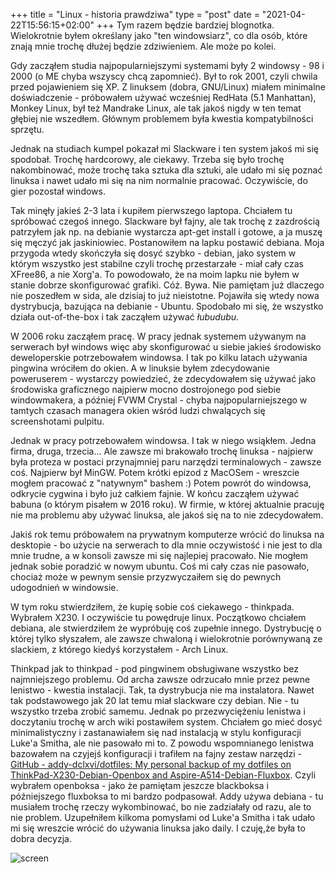 +++
title = "Linux - historia prawdziwa" 
type = "post"
date = "2021-04-22T15:56:15+02:00"
+++
Tym razem będzie bardziej blognotka. Wielokrotnie byłem określany jako "ten windowsiarz", co dla osób, które znają mnie trochę dłużej będzie zdziwieniem. Ale może po kolei.

Gdy zacząłem studia najpopularniejszymi systemami były 2 windowsy - 98 i 2000 (o ME chyba wszyscy chcą zapomnieć). Był to rok 2001, czyli chwila przed pojawieniem się XP. Z linuksem (dobra, GNU/Linux) miałem minimalne doświadczenie - próbowałem używać wcześniej RedHata (5.1 Manhattan), Monkey Linux, był też Mandrake Linux, ale tak jakoś nigdy w ten temat głębiej nie wszedłem. Głównym problemem była kwestia kompatybilności sprzętu. 

Jednak na studiach kumpel pokazał mi Slackware i ten system jakoś mi się spodobał. Trochę hardcorowy, ale ciekawy. Trzeba się było trochę nakombinować, może trochę taka sztuka dla sztuki, ale udało mi się poznać linuksa i nawet udało mi się na nim normalnie pracować. Oczywiście, do gier pozostał windows. 

Tak minęły jakieś 2-3 lata i kupiłem pierwszego laptopa. Chciałem tu spróbować czegoś innego. Slackware był fajny, ale tak trochę z zazdrością patrzyłem jak np. na debianie wystarcza apt-get install i gotowe, a ja muszę się męczyć jak jaskiniowiec. Postanowiłem na lapku postawić debiana. Moja przygoda wtedy skończyła się dosyć szybko - debian, jako system w którym wszystko jest stabilne czyli trochę przestarzałe - miał cały czas XFree86, a nie Xorg'a. To powodowało, że na moim lapku nie byłem w stanie dobrze skonfigurować grafiki. Cóż. Bywa. Nie pamiętam już dlaczego nie poszedłem w sida, ale dzisiaj to już nieistotne. Pojawiła się wtedy nowa dystrybucja, bazująca na debianie - Ubuntu. Spodobało mi się, że wszystko działa out-of-the-box i tak zacząłem używać _łubudubu_.

W 2006 roku zacząłem pracę. W pracy jednak systemem używanym na serwerach był windows więc aby skonfigurować u siebie jakieś środowisko deweloperskie potrzebowałem windowsa. I tak po kilku latach używania pingwina wróciłem do okien. A w linuksie byłem zdecydowanie poweruserem - wystarczy powiedzieć, że zdecydowałem się używać jako środowiska graficznego najpierw mocno dostrojonego pod siebie windowmakera, a później FVWM Crystal - chyba najpopularniejszego w tamtych czasach managera okien wśród ludzi chwalących się screenshotami pulpitu.

Jednak w pracy potrzebowałem windowsa. I tak w niego wsiąkłem. Jedna firma, druga, trzecia... Ale zawsze mi brakowało trochę linuksa - najpierw była proteza w postaci przynajmniej paru narzędzi terminalowych - zawsze coś. Najpierw był MinGW. Potem krótki epizod z MacOSem - wreszcie mogłem pracować z "natywnym" bashem :) Potem powrót do windowsa, odkrycie cygwina i było już całkiem fajnie. W końcu zacząłem używać babuna (o którym pisałem w 2016 roku). W firmie, w której aktualnie pracuję nie ma problemu aby używać linuksa, ale jakoś się na to nie zdecydowałem.

Jakiś rok temu próbowałem na prywatnym komputerze wrócić do linuksa na desktopie - bo użycie na serwerach to dla mnie oczywistość i nie jest to dla mnie trudne, a w konsoli zawsze mi się najlepiej pracowało. Nie mogłem jednak sobie poradzić w nowym ubuntu. Coś mi cały czas nie pasowało, chociaż może w pewnym sensie przyzwyczaiłem się do pewnych udogodnień w windowsie.

W tym roku stwierdziłem, że kupię sobie coś ciekawego - thinkpada. Wybrałem X230. I oczywiście tu powędruje linux. Początkowo chciałem debiana, ale stwierdziłem że wypróbuję coś zupełnie innego. Dystrybucję o której tylko słyszałem, ale zawsze chwaloną i wielokrotnie porównywaną ze slackiem, z którego kiedyś korzystałem - Arch Linux.

Thinkpad jak to thinkpad - pod pingwinem obsługiwane wszystko bez najmniejszego problemu. Od archa zawsze odrzucało mnie przez pewne lenistwo - kwestia instalacji. Tak, ta dystrybucja nie ma instalatora. Nawet tak podstawowego jak 20 lat temu miał slackware czy debian. Nie - tu wszystko trzeba zrobić samemu. Jednak po przezwyciężeniu lenistwa i doczytaniu trochę w arch wiki postawiłem system. Chciałem go mieć dosyć minimalistyczny i zastanawiałem się nad instalacją w stylu konfiguracji Luke'a Smitha, ale nie pasowało mi to. Z powodu wspomnianego lenistwa bazowałem na czyjejś konfiguracji i trafiłem na fajny zestaw narzędzi - [GitHub - addy-dclxvi/dotfiles: My personal backup of my dotfiles on ThinkPad-X230-Debian-Openbox and Aspire-A514-Debian-Fluxbox](https://github.com/addy-dclxvi/dotfiles). Czyli wybrałem openboksa - jako że pamiętam jeszcze blackboksa i późniejszego fluxboksa to mi bardzo podpasował. Addy używa debiana - tu musiałem trochę rzeczy wykombinować, bo nie zadziałały od razu, ale to nie problem. Uzupełniłem kilkoma pomysłami od Luke'a Smitha i tak udało mi się wreszcie wrócić do używania linuksa jako daily. I czuję,że była to dobra decyzja.

![screen](/images/Cheese_21.04.22_16.18.38.png)
